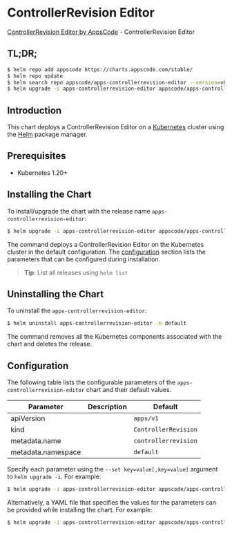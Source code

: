 # ControllerRevision Editor

[ControllerRevision Editor by AppsCode](https://appscode.com) - ControllerRevision Editor

## TL;DR;

```bash
$ helm repo add appscode https://charts.appscode.com/stable/
$ helm repo update
$ helm search repo appscode/apps-controllerrevision-editor --version=v0.25.0
$ helm upgrade -i apps-controllerrevision-editor appscode/apps-controllerrevision-editor -n default --create-namespace --version=v0.25.0
```

## Introduction

This chart deploys a ControllerRevision Editor on a [Kubernetes](http://kubernetes.io) cluster using the [Helm](https://helm.sh) package manager.

## Prerequisites

- Kubernetes 1.20+

## Installing the Chart

To install/upgrade the chart with the release name `apps-controllerrevision-editor`:

```bash
$ helm upgrade -i apps-controllerrevision-editor appscode/apps-controllerrevision-editor -n default --create-namespace --version=v0.25.0
```

The command deploys a ControllerRevision Editor on the Kubernetes cluster in the default configuration. The [configuration](#configuration) section lists the parameters that can be configured during installation.

> **Tip**: List all releases using `helm list`

## Uninstalling the Chart

To uninstall the `apps-controllerrevision-editor`:

```bash
$ helm uninstall apps-controllerrevision-editor -n default
```

The command removes all the Kubernetes components associated with the chart and deletes the release.

## Configuration

The following table lists the configurable parameters of the `apps-controllerrevision-editor` chart and their default values.

|     Parameter      | Description |             Default             |
|--------------------|-------------|---------------------------------|
| apiVersion         |             | <code>apps/v1</code>            |
| kind               |             | <code>ControllerRevision</code> |
| metadata.name      |             | <code>controllerrevision</code> |
| metadata.namespace |             | <code>default</code>            |


Specify each parameter using the `--set key=value[,key=value]` argument to `helm upgrade -i`. For example:

```bash
$ helm upgrade -i apps-controllerrevision-editor appscode/apps-controllerrevision-editor -n default --create-namespace --version=v0.25.0 --set apiVersion=apps/v1
```

Alternatively, a YAML file that specifies the values for the parameters can be provided while
installing the chart. For example:

```bash
$ helm upgrade -i apps-controllerrevision-editor appscode/apps-controllerrevision-editor -n default --create-namespace --version=v0.25.0 --values values.yaml
```
